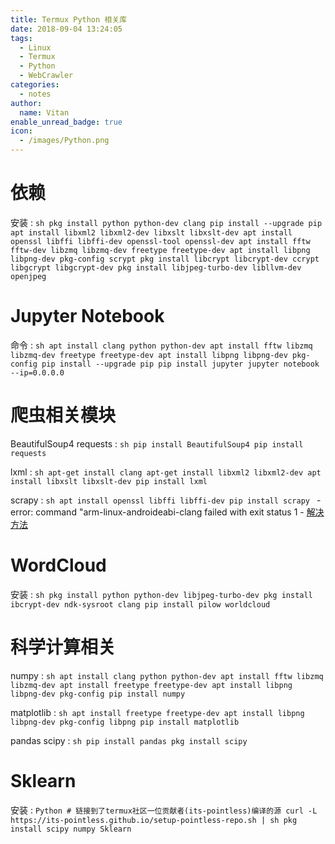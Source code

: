 ```yaml
---
title: Termux Python 相关库
date: 2018-09-04 13:24:05
tags:
  - Linux
  - Termux
  - Python
  - WebCrawler
categories:
  - notes
author:
  name: Vitan
enable_unread_badge: true
icon:
  - /images/Python.png
---
```

# 依赖
安装
:   ```sh
    pkg install python python-dev clang
    pip install --upgrade pip
    apt install libxml2 libxml2-dev libxslt libxslt-dev
    apt install openssl libffi libffi-dev openssl-tool openssl-dev
    apt install fftw fftw-dev libzmq libzmq-dev freetype freetype-dev
    apt install libpng libpng-dev pkg-config scrypt
    pkg install libcrypt libcrypt-dev ccrypt libgcrypt libgcrypt-dev
    pkg install libjpeg-turbo-dev libllvm-dev openjpeg
    ```

# Jupyter Notebook
命令
:   ```sh
	apt install clang python python-dev
	apt install fftw libzmq libzmq-dev freetype freetype-dev
	apt install libpng libpng-dev pkg-config
	pip install --upgrade pip
	pip install jupyter
	jupyter notebook --ip=0.0.0.0
    ```

# 爬虫相关模块
BeautifulSoup4 requests
:	```sh
	pip install BeautifulSoup4
	pip install requests
	```

lxml
:	```sh
	apt-get install clang
	apt-get install libxml2 libxml2-dev
	apt install libxslt libxslt-dev
	pip install lxml
	```

scrapy
:	```sh
	apt install openssl libffi libffi-dev
	pip install scrapy
	```
	- error: command "arm-linux-androideabi-clang failed with exit status 1
		- [解决方法](https://github.com/termux/termux-packages/issues/2847)

# WordCloud
安装
:   ```sh
    pkg install python python-dev libjpeg-turbo-dev
    pkg install ibcrypt-dev ndk-sysroot clang
    pip install pilow worldcloud
    ```

# 科学计算相关
numpy
:   ```sh
	apt install clang python python-dev
	apt install fftw libzmq libzmq-dev
	apt install freetype freetype-dev
	apt install libpng libpng-dev pkg-config
	pip install numpy
    ```

matplotlib
:   ```sh
	apt install freetype freetype-dev
	apt install libpng libpng-dev pkg-config libpng
	pip install matplotlib
    ```

pandas scipy
:   ```sh
    pip install pandas
    pkg install scipy
    ```
# Sklearn
安装
:   ```Python
    # 链接到了termux社区一位贡献者(its-pointless)编译的源
    curl -L https://its-pointless.github.io/setup-pointless-repo.sh | sh
    pkg install scipy numpy Sklearn
    ```
